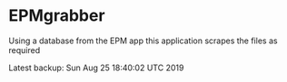 # EPMgrabber
Using a database from the EPM app this application scrapes the files as required


Latest backup: Sun Aug 25 18:40:02 UTC 2019
